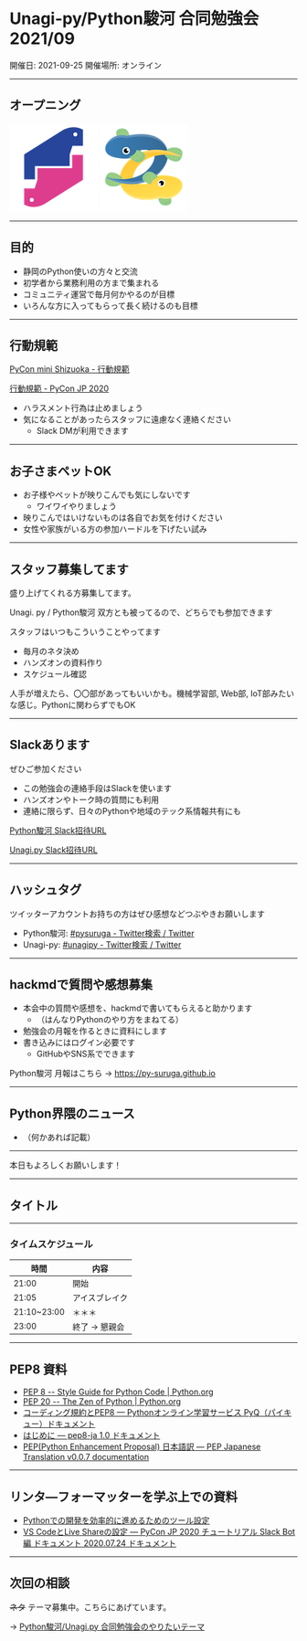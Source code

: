 # Unagi-py/Python駿河 合同勉強会 2021/09

<!-- ここにコラボレーションバッジを載せる -->

開催日: 2021-09-25
開催場所: オンライン

---

## オープニング

<!-- logo -->

![pysuruga logo](https://github.com/py-suruga/report/blob/main/assets/img/python-suruga_logo.png?raw=true) ![unagipy logo](https://github.com/py-suruga/report/blob/main/assets/img/unagi-py_logo.png?raw=true)

---

## 目的

- 静岡のPython使いの方々と交流
- 初学者から業務利用の方まで集まれる
- コミュニティ運営で毎月何かやるのが目標
- いろんな方に入ってもらって長く続けるのも目標

---

## 行動規範

[PyCon mini Shizuoka - 行動規範](https://shizuoka.pycon.jp/code-of-conduct/)

[行動規範 - PyCon JP 2020](https://pycon.jp/2020/code-of-conduct/)

- ハラスメント行為は止めましょう
- 気になることがあったらスタッフに遠慮なく連絡ください
  - Slack DMが利用できます
<!-- - 連絡先はスタッフのSlackDMへ連絡ください -->

---

## お子さまペットOK

- お子様やペットが映りこんでも気にしないです
    - ワイワイやりましょう
- 映りこんではいけないものは各自でお気を付けください
- 女性や家族がいる方の参加ハードルを下げたい試み

---

## スタッフ募集してます

盛り上げてくれる方募集してます。

Unagi. py / Python駿河 双方とも被ってるので、どちらでも参加できます

スタッフはいつもこういうことやってます

- 毎月のネタ決め
- ハンズオンの資料作り
- スケジュール確認

人手が増えたら、〇〇部があってもいいかも。機械学習部, Web部, IoT部みたいな感じ。Pythonに関わらずでもOK

---

## Slackあります

ぜひご参加ください

- この勉強会の連絡手段はSlackを使います
- ハンズオンやトーク時の質問にも利用
- 連絡に限らず、日々のPythonや地域のテック系情報共有にも

[Python駿河 Slack招待URL](https://join.slack.com/t/py-suruga/shared_invite/zt-811b9pwj-R_RbCmlTlV4B5iVKxF5gfA)

[Unagi.py Slack招待URL](https://join.slack.com/t/unagi-py/shared_invite/zt-88t327i8-YHsIV~uWX313LPAaJDR9~Q)

---

## ハッシュタグ

ツイッターアカウントお持ちの方はぜひ感想などつぶやきお願いします

- Python駿河: [#pysuruga - Twitter検索 / Twitter](https://twitter.com/search?q=%23pysuruga&src=typed_query)
- Unagi-py: [#unagipy - Twitter検索 / Twitter](https://twitter.com/search?q=%23unagipy&src=typed_query)

---

## hackmdで質問や感想募集

- 本会中の質問や感想を、hackmdで書いてもらえると助かります
  - （はんなりPythonのやり方をまねてる）
- 勉強会の月報を作るときに資料にします
- 書き込みにはログイン必要です
  - GitHubやSNS系でできます

Python駿河 月報はこちら -> https://py-suruga.github.io

---

## Python界隈のニュース

- （何かあれば記載）

---

本日もよろしくお願いします！

---

## タイトル

---

### タイムスケジュール

時間|内容
---|---
21:00|開始
21:05|アイスブレイク
21:10~23:00|＊＊＊
23:00|終了 -> 懇親会

---

## PEP8 資料

* [PEP 8 -- Style Guide for Python Code | Python.org](https://www.python.org/dev/peps/pep-0008/)
* [PEP 20 -- The Zen of Python | Python.org](https://www.python.org/dev/peps/pep-0020/)
* [コーディング規約とPEP8 — Pythonオンライン学習サービス PyQ（パイキュー）ドキュメント](https://docs.pyq.jp/column/pep8.html)
* [はじめに — pep8-ja 1.0 ドキュメント](https://pep8-ja.readthedocs.io/ja/latest/)
* [PEP(Python Enhancement Proposal) 日本語訳 — PEP Japanese Translation v0.0.7 documentation](https://tdoc.info/PEP-ja/)


---

## リンタ―フォーマッターを学ぶ上での資料

* [Pythonでの開発を効率的に進めるためのツール設定](https://www.slideshare.net/aodag/python-172432039)
* [VS CodeとLive Shareの設定 — PyCon JP 2020 チュートリアル Slack Bot編 ドキュメント 2020.07.24 ドキュメント](https://pycon-jp-2020-tutorial-slackbot.readthedocs.io/ja/latest/vscode.html#vs-codelive-share)

---

## 次回の相談

~~ネタ~~ テーマ募集中。こちらにあげています。

-> [Python駿河/Unagi.py 合同勉強会のやりたいテーマ](/mJ9zxhFcQi2rUxKhDW7FXg)


<!-- 次回何をするか相談してこちらに入れておきます -->
